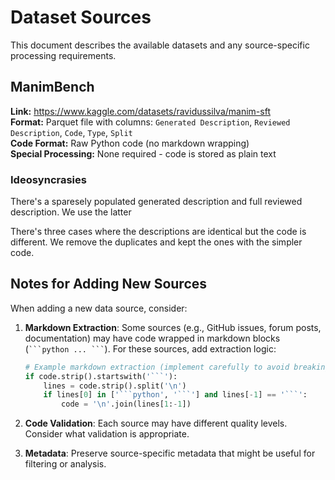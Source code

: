 # Dataset Sources

This document describes the available datasets and any source-specific processing requirements.

## ManimBench
**Link:** https://www.kaggle.com/datasets/ravidussilva/manim-sft  
**Format:** Parquet file with columns: `Generated Description`, `Reviewed Description`, `Code`, `Type`, `Split`  
**Code Format:** Raw Python code (no markdown wrapping)  
**Special Processing:** None required - code is stored as plain text

### Ideosyncrasies
There's a sparesely populated generated description and full reviewed description. We use the latter

There's three cases where the descriptions are identical but the code is different. We remove the duplicates and kept the ones with the simpler code.



## Notes for Adding New Sources

When adding a new data source, consider:

1. **Markdown Extraction**: Some sources (e.g., GitHub issues, forum posts, documentation) may have code wrapped in markdown blocks (` ```python ... ``` `). For these sources, add extraction logic:
   ```python
   # Example markdown extraction (implement carefully to avoid breaking code with ``` in comments)
   if code.strip().startswith('```'):
       lines = code.strip().split('\n')
       if lines[0] in ['```python', '```'] and lines[-1] == '```':
           code = '\n'.join(lines[1:-1])
   ```

2. **Code Validation**: Each source may have different quality levels. Consider what validation is appropriate.

3. **Metadata**: Preserve source-specific metadata that might be useful for filtering or analysis.
